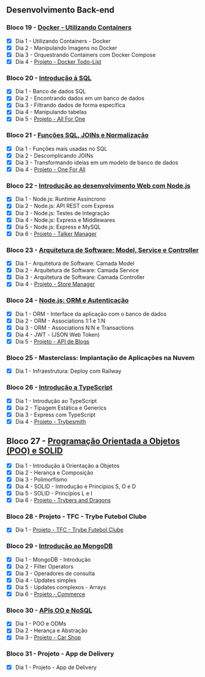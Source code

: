 ## Desenvolvimento Back-end
### Bloco 19 - [Docker - Utilizando Containers](https://github.com/ImVictorM/Exercicios-Trybe/tree/main/Modulo%203%20-%20Desenvolvimento%20Back-end/Bloco%2019%20-%20Docker%20-%20Utilizando%20containers)
- [x] Dia 1 - Utilizando Containers - Docker
- [x] Dia 2 - Manipulando Imagens no Docker
- [x] Dia 3 - Orquestrando Containers com Docker Compose
- [x] Dia 4 - [Projeto - Docker Todo-List](https://github.com/ImVictorM/Docker-To-Do-List)

### Bloco 20 - [Introdução à SQL](https://github.com/ImVictorM/Exercicios-Trybe/tree/main/Modulo%203%20-%20Desenvolvimento%20Back-end/Bloco%2020%20-%20Introducao%20a%20SQL)
- [x] Dia 1 - Banco de dados SQL
- [x] Dia 2 - Encontrando dados em um banco de dados
- [x] Dia 3 - Filtrando dados de forma específica
- [x] Dia 4 - Manipulando tabelas
- [x] Dia 5 - [Projeto - All For One](https://github.com/ImVictorM/All-For-One)

### Bloco 21 - [Funções SQL, JOINs e Normalização](https://github.com/ImVictorM/Exercicios-Trybe/tree/main/Modulo%203%20-%20Desenvolvimento%20Back-end/Bloco%2021%20-%20Funcoes%20SQL%2C%20JOINs%20e%20Normalizacao)
- [x] Dia 1 - Funções mais usadas no SQL
- [x] Dia 2 - Descomplicando JOINs
- [x] Dia 3 - Transformando ideias em um modelo de banco de dados
- [x] Dia 4 - [Projeto - One For All](https://github.com/ImVictorM/One-For-All)

### Bloco 22 - [Introdução ao desenvolvimento Web com Node.js](https://github.com/ImVictorM/Exercicios-Trybe/tree/main/Modulo%203%20-%20Desenvolvimento%20Back-end/Bloco%2022%20-%20Introdu%C3%A7%C3%A3o%20ao%20desenvolvimento%20Web%20com%20Node.js)
- [x] Dia 1 - Node.js: Runtime Assíncrono
- [x] Dia 2 - Node.js: API REST com Express
- [x] Dia 3 - Node.js: Testes de Integração
- [x] Dia 4 - Node.js: Express e Middlewares
- [x] Dia 5 - Node.js: Express e MySQL
- [x] Dia 6 - [Projeto - Talker Manager](https://github.com/ImVictorM/Talker-Manager)

### Bloco 23 - [Arquitetura de Software: Model, Service e Controller](https://github.com/ImVictorM/Exercicios-Trybe/tree/main/Modulo%203%20-%20Desenvolvimento%20Back-end/Bloco%2023%20-%20Arquitetura%20de%20Software:%20Model%2C%20Service%20e%20Controller/Dia%201%20-%20Camada%20Model/Exercicios%20conteudo/promise-all)
- [x] Dia 1 - Arquitetura de Software: Camada Model
- [x] Dia 2 - Arquitetura de Software: Camada Service
- [x] Dia 3 - Arquitetura de Software: Camada Controller
- [x] Dia 4 - [Projeto - Store Manager](https://github.com/ImVictorM/Store-Manager)

### Bloco 24 - [Node.js: ORM e Autenticação](https://github.com/ImVictorM/Exercicios-Trybe/tree/main/Modulo%203%20-%20Desenvolvimento%20Back-end/Bloco%2024%20-%20Nodejs:%20ORM%20e%20Autenticacao)
- [x] Dia 1 - ORM - Interface da aplicação com o banco de dados
- [x] Dia 2 - ORM - Associations 1:1 e 1:N
- [x] Dia 3 - ORM - Associations N:N e Transactions
- [x] Dia 4 - JWT - (JSON Web Token)
- [x] Dia 5 - [Projeto - API de Blogs](https://github.com/ImVictorM/Blog-API)

### Bloco 25 - Masterclass: Implantação de Aplicações na Nuvem
- [x] Dia 1 - Infraestrutura: Deploy com Railway

### Bloco 26 - [Introdução a TypeScript](https://github.com/ImVictorM/Exercicios-Trybe/tree/main/Modulo%203%20-%20Desenvolvimento%20Back-end/Bloco%2026%20-%20Introdu%C3%A7%C3%A3o%20a%20TypeScript)
- [x] Dia 1 - Introdução ao TypeScript
- [x] Dia 2 - Tipagem Estática e Generics
- [x] Dia 3 - Express com TypeScript
- [x] Dia 4 - [Projeto - Trybesmith](https://github.com/ImVictorM/Smith-API)

## Bloco 27 - [Programação Orientada a Objetos (POO) e SOLID](https://github.com/ImVictorM/Exercicios-Trybe/tree/main/Modulo%203%20-%20Desenvolvimento%20Back-end/Bloco%2027%20-%20POO%20e%20SOLID)
- [x] Dia 1 - Introdução à Orientação a Objetos
- [x] Dia 2 - Herança e Composição
- [x] Dia 3 - Polimorfismo
- [x] Dia 4 - SOLID - Introdução e Princípios S, O e D
- [x] Dia 5 - SOLID - Princípios L e I
- [x] Dia 6 - [Projeto - Trybers and Dragons](https://github.com/ImVictorM/POO-Dungeons-and-Dragons)

### Bloco 28 - Projeto - TFC - Trybe Futebol Clube
- [x] Dia 1 - [Projeto - TFC - Trybe Futebol Clube](https://github.com/ImVictorM/Trybe-Football-Club)

### Bloco 29 - [Introdução ao MongoDB](https://github.com/ImVictorM/Exercicios-Trybe/tree/main/Modulo%203%20-%20Desenvolvimento%20Back-end/Bloco%2029%20-%20Introducao%20ao%20MongoDB)
- [x] Dia 1 - MongoDB - Introdução
- [x] Dia 2 - Filter Operators
- [x] Dia 3 - Operadores de consulta
- [x] Dia 4 - Updates simples
- [x] Dia 5 - Updates complexos - Arrays
- [x] Dia 6 - [Projeto - Commerce](https://github.com/ImVictorM/Mongo-Commerce)

### Bloco 30 - [APIs OO e NoSQL](https://github.com/ImVictorM/Exercicios-Trybe/tree/main/Modulo%203%20-%20Desenvolvimento%20Back-end/Bloco%2030%20-%20APIs%20OO%20e%20NoSQL)
- [x] Dia 1 - POO e ODMs
- [x] Dia 2 - Herança e Abstração
- [x] Dia 3 - [Projeto - Car Shop](https://github.com/ImVictorM/Auto-Shop)

### Bloco 31 - Projeto - App de Delivery
- [x] Dia 1 - Projeto - App de Delivery
